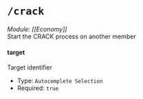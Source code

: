 # `/crack`
*Module: [[Economy]]*<br>
Start the CRACK process on another member
#### target
Target identifier
- Type: `Autocomplete Selection`
- Required: `true`